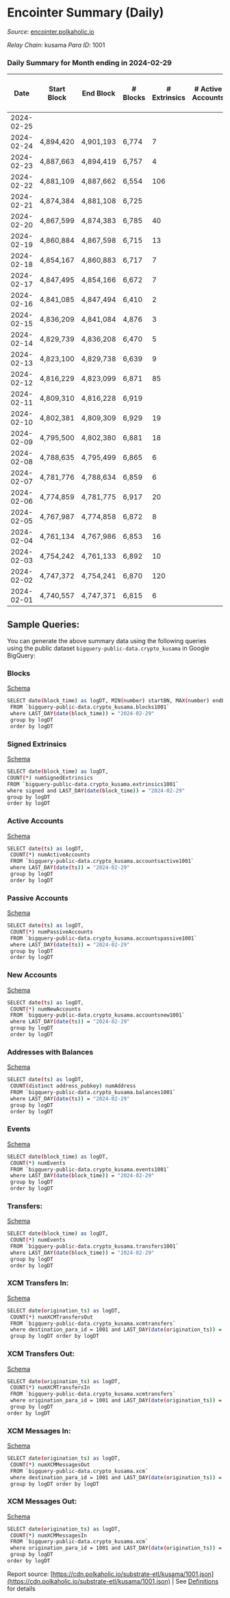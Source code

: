 # Encointer Summary (Daily)

_Source_: [encointer.polkaholic.io](https://encointer.polkaholic.io)

*Relay Chain*: kusama
*Para ID*: 1001



### Daily Summary for Month ending in 2024-02-29


| Date    | Start Block | End Block | # Blocks | # Extrinsics | # Active Accounts | # Passive Accounts | # New Accounts | # Addresses | # Events  | # Transfers ($USD) | # XCM Transfers In ($USD) | # XCM Transfers Out ($USD) | # XCM In | # XCM Out | Issues |
|---------|-------------|-----------|----------|--------------|-------------------|--------------------|----------------|-------------|-----------|--------------------|---------------------------|----------------------------|----------|-----------|--------|
| 2024-02-25 |  |  |  |  |  |  |  |  |  |   |   |   |  |  |  |
| 2024-02-24 | 4,894,420 | 4,901,193 | 6,774 | 7 |  |  |  | 78 | 13,573 |   |   |   |  |  |  |
| 2024-02-23 | 4,887,663 | 4,894,419 | 6,757 | 4 |  |  |  | 78 | 13,524 |   |   |   |  |  |  |
| 2024-02-22 | 4,881,109 | 4,887,662 | 6,554 | 106 |  |  |  | 78 | 13,413 |   |   |   |  |  |  |
| 2024-02-21 | 4,874,384 | 4,881,108 | 6,725 |  |  |  |  | 78 | 13,454 |   |   |   |  |  |  |
| 2024-02-20 | 4,867,599 | 4,874,383 | 6,785 | 40 |  |  |  | 78 | 13,718 | 6  |   |   |  |  |  |
| 2024-02-19 | 4,860,884 | 4,867,598 | 6,715 | 13 |  |  |  | 78 | 13,468 |   |   |   |  |  |  |
| 2024-02-18 | 4,854,167 | 4,860,883 | 6,717 | 7 |  |  |  | 78 | 13,455 |   |   |   |  |  |  |
| 2024-02-17 | 4,847,495 | 4,854,166 | 6,672 | 7 |  |  |  | 78 | 13,372 |   |   |   |  |  |  |
| 2024-02-16 | 4,841,085 | 4,847,494 | 6,410 | 2 |  |  |  | 78 | 12,826 |   |   |   |  |  |  |
| 2024-02-15 | 4,836,209 | 4,841,084 | 4,876 | 3 |  |  |  | 78 | 9,764 |   |   |   |  |  |  |
| 2024-02-14 | 4,829,739 | 4,836,208 | 6,470 | 5 |  |  |  | 78 | 12,970 |   |   |   |  |  |  |
| 2024-02-13 | 4,823,100 | 4,829,738 | 6,639 | 9 |  |  |  | 78 | 13,306 |   |   |   |  |  |  |
| 2024-02-12 | 4,816,229 | 4,823,099 | 6,871 | 85 |  |  |  | 78 | 13,977 |   |   |   |  |  |  |
| 2024-02-11 | 4,809,310 | 4,816,228 | 6,919 |  |  |  |  | 78 | 13,842 |   |   |   |  |  |  |
| 2024-02-10 | 4,802,381 | 4,809,309 | 6,929 | 19 |  |  |  | 78 | 13,920 |   |   |   |  |  |  |
| 2024-02-09 | 4,795,500 | 4,802,380 | 6,881 | 18 |  |  |  | 78 | 13,822 |   |   |   |  |  |  |
| 2024-02-08 | 4,788,635 | 4,795,499 | 6,865 | 6 |  |  |  | 78 | 13,749 |   |   |   |  |  |  |
| 2024-02-07 | 4,781,776 | 4,788,634 | 6,859 | 6 |  |  |  | 78 | 13,738 |   |   |   |  |  |  |
| 2024-02-06 | 4,774,859 | 4,781,775 | 6,917 | 20 |  |  |  | 78 | 13,900 |   |   |   |  |  |  |
| 2024-02-05 | 4,767,987 | 4,774,858 | 6,872 | 8 |  |  |  | 78 | 13,768 |   |   |   |  |  |  |
| 2024-02-04 | 4,761,134 | 4,767,986 | 6,853 | 16 |  |  |  | 78 | 13,763 |   |   |   |  |  |  |
| 2024-02-03 | 4,754,242 | 4,761,133 | 6,892 | 10 |  |  |  | 78 | 13,826 |   |   |   |  |  |  |
| 2024-02-02 | 4,747,372 | 4,754,241 | 6,870 | 120 |  |  |  | 78 | 14,078 |   |   |   |  |  |  |
| 2024-02-01 | 4,740,557 | 4,747,371 | 6,815 | 6 |  |  |  | 78 | 13,652 |   |   |   |  |  |  |

## Sample Queries:
You can generate the above summary data using the following queries using the public dataset `bigquery-public-data.crypto_kusama` in Google BigQuery:


### Blocks 

[Schema](https://github.com/colorfulnotion/substrate-etl/blob/main/schema/blocks.json)

```bash
SELECT date(block_time) as logDT, MIN(number) startBN, MAX(number) endBN, COUNT(*) numBlocks 
 FROM `bigquery-public-data.crypto_kusama.blocks1001`  
 where LAST_DAY(date(block_time)) = "2024-02-29" 
 group by logDT 
 order by logDT
```

### Signed Extrinsics 

[Schema](https://github.com/colorfulnotion/substrate-etl/blob/main/schema/extrinsics.json)

```bash
SELECT date(block_time) as logDT, 
COUNT(*) numSignedExtrinsics 
FROM `bigquery-public-data.crypto_kusama.extrinsics1001`  
where signed and LAST_DAY(date(block_time)) = "2024-02-29" 
group by logDT 
order by logDT
```

### Active Accounts 

[Schema](https://github.com/colorfulnotion/substrate-etl/blob/main/schema/accountsactive.json)

```bash
SELECT date(ts) as logDT, 
 COUNT(*) numActiveAccounts 
 FROM `bigquery-public-data.crypto_kusama.accountsactive1001` 
 where LAST_DAY(date(ts)) = "2024-02-29" 
 group by logDT 
 order by logDT
```

### Passive Accounts 

[Schema](https://github.com/colorfulnotion/substrate-etl/blob/main/schema/accountspassive.json)

```bash
SELECT date(ts) as logDT, 
 COUNT(*) numPassiveAccounts 
 FROM `bigquery-public-data.crypto_kusama.accountspassive1001` 
 where LAST_DAY(date(ts)) = "2024-02-29" 
 group by logDT 
 order by logDT
```

### New Accounts 

[Schema](https://github.com/colorfulnotion/substrate-etl/blob/main/schema/accountsnew.json)

```bash
SELECT date(ts) as logDT, 
 COUNT(*) numNewAccounts 
 FROM `bigquery-public-data.crypto_kusama.accountsnew1001` 
 where LAST_DAY(date(ts)) = "2024-02-29" 
 group by logDT
 order by logDT
```

### Addresses with Balances 

[Schema](https://github.com/colorfulnotion/substrate-etl/blob/main/schema/balances.json)

```bash
SELECT date(ts) as logDT,
 COUNT(distinct address_pubkey) numAddress 
 FROM `bigquery-public-data.crypto_kusama.balances1001` 
 where LAST_DAY(date(ts)) = "2024-02-29" 
 group by logDT 
 order by logDT
```

### Events 

[Schema](https://github.com/colorfulnotion/substrate-etl/blob/main/schema/events.json)

```bash
SELECT date(block_time) as logDT, 
 COUNT(*) numEvents 
 FROM `bigquery-public-data.crypto_kusama.events1001` 
 where LAST_DAY(date(block_time)) = "2024-02-29" 
 group by logDT 
 order by logDT
```

### Transfers:

[Schema](https://github.com/colorfulnotion/substrate-etl/blob/main/schema/transfers.json)

```bash
SELECT date(block_time) as logDT, 
 COUNT(*) numEvents 
 FROM `bigquery-public-data.crypto_kusama.transfers1001` 
 where LAST_DAY(date(block_time)) = "2024-02-29" 
 group by logDT 
 order by logDT
```

### XCM Transfers In: 

[Schema](https://github.com/colorfulnotion/substrate-etl/blob/main/schema/xcmtransfers.json)

```bash
SELECT date(origination_ts) as logDT, 
 COUNT(*) numXCMTransfersOut 
 FROM `bigquery-public-data.crypto_kusama.xcmtransfers` 
 where destination_para_id = 1001 and LAST_DAY(date(origination_ts)) = "2024-02-29" 
 group by logDT order by logDT
```

### XCM Transfers Out: 

[Schema](https://github.com/colorfulnotion/substrate-etl/blob/main/schema/xcmtransfers.json)

```bash
SELECT date(origination_ts) as logDT, 
 COUNT(*) numXCMTransfersIn 
 FROM `bigquery-public-data.crypto_kusama.xcmtransfers` 
 where origination_para_id = 1001 and LAST_DAY(date(origination_ts)) = "2024-02-29" 
 group by logDT 
order by logDT
```

### XCM Messages In: 

[Schema](https://github.com/colorfulnotion/substrate-etl/blob/main/schema/xcm.json)

```bash
SELECT date(origination_ts) as logDT, 
 COUNT(*) numXCMMessagesOut 
 FROM `bigquery-public-data.crypto_kusama.xcm` 
 where destination_para_id = 1001 and LAST_DAY(date(origination_ts)) = "2024-02-29" 
 group by logDT order by logDT
```

### XCM Messages Out: 

[Schema](https://github.com/colorfulnotion/substrate-etl/blob/main/schema/xcm.json)

```bash
SELECT date(origination_ts) as logDT, 
 COUNT(*) numXCMMessagesIn 
 FROM `bigquery-public-data.crypto_kusama.xcm` 
 where origination_para_id = 1001 and LAST_DAY(date(origination_ts)) = "2024-02-29" 
 group by logDT 
order by logDT
```


Report source: [https://cdn.polkaholic.io/substrate-etl/kusama/1001.json](https://cdn.polkaholic.io/substrate-etl/kusama/1001.json) | See [Definitions](/DEFINITIONS.md) for details
